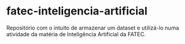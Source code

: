 # fatec-inteligencia-artificial

Repositório com o intuito de armazenar um dataset e utilizá-lo numa atividade da matéria de Inteligência Artificial da FATEC.
